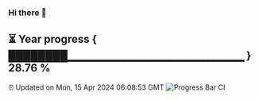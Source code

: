 ### Hi there 👋
⏳ Year progress { ████████▁▁▁▁▁▁▁▁▁▁▁▁▁▁▁▁▁▁▁▁▁▁ } 28.76 %
---
⏰ Updated on Mon, 15 Apr 2024 06:08:53 GMT
![Progress Bar CI](https://github.com/Moyi321/Moyi321/workflows/Progress%20Bar%20CI/badge.svg)
